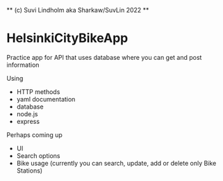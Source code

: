 ** (c) Suvi Lindholm aka Sharkaw/SuvLin 2022 **
# HelsinkiCityBikeApp
Practice app for API that uses database where you can get and post information

Using 
  - HTTP methods
  - yaml documentation
  - database
  - node.js
  - express

Perhaps coming up
  - UI
  - Search options
  - Bike usage (currently you can search, update, add or delete only Bike Stations)
